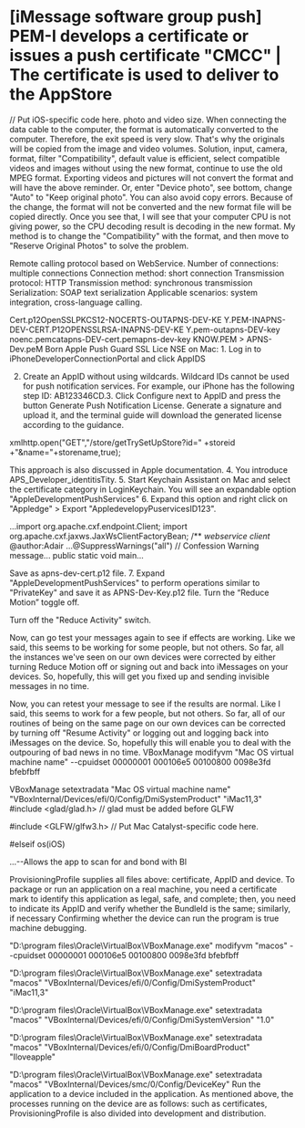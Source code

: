 # [iMessage software group push] PEM-I develops a certificate or issues a push certificate "CMCC" | The certificate is used to deliver to the AppStore

// Put iOS-specific code here.
photo and video size. When connecting the data cable to the computer, the format is automatically converted to the computer. Therefore, the exit speed is very slow. That's why the originals will be copied from the image and video volumes. Solution, input, camera, format, filter "Compatibility", default value is efficient, select compatible videos and images without using the new format, continue to use the old MPEG format. Exporting videos and pictures will not convert the format and will have the above reminder. Or, enter "Device photo", see bottom, change "Auto" to "Keep original photo". You can also avoid copy errors. Because of the change, the format will not be converted and the new format file will be copied directly. Once you see that, I will see that your computer CPU is not giving power, so the CPU decoding result is decoding in the new format. My method is to change the "Compatibility" with the format, and then move to "Reserve Original Photos" to solve the problem.



Remote calling protocol based on WebService. Number of connections: multiple connections Connection method: short connection Transmission protocol: HTTP Transmission method: synchronous transmission Serialization: SOAP text serialization Applicable scenarios: system integration, cross-language calling.


Cert.p12OpenSSLPKCS12-NOCERTS-OUTAPNS-DEV-KE Y.PEM-INAPNS-DEV-CERT.P12OPENSSLRSA-INAPNS-DEV-KE Y.pem-outapns-DEV-key noenc.pemcatapns-DEV-cert.pemapns-dev-key KNOW.PEM > APNS-Dev.peM Born Apple Push Guard SSL Lice NSE on Mac: 1. Log in to iPhoneDeveloperConnectionPortal and click AppIDS

2. Create an AppID without using wildcards. Wildcard IDs cannot be used for push notification services. For example, our iPhone has the following step ID: AB123346CD.3. Click Configure next to AppID and press the button Generate Push Notification License. Generate a signature and upload it, and the terminal guide will download the generated license according to the guidance.

xmlhttp.open("GET","/store/getTrySetUpStore?id=" +storeid +"&name="+storename,true);

This approach is also discussed in Apple documentation. 4. You introduce APS_Developer_identitisTity. 5. Start Keychain Assistant on Mac and select the certificate category in LoginKeychain. You will see an expandable option "AppleDevelopmentPushServices" 6. Expand this option and right click on "Appledge" > Export "AppledevelopyPuservicesID123".


   ...import org.apache.cxf.endpoint.Client; import org.apache.cxf.jaxws.JaxWsClientFactoryBean; /** *webservice client* @author:Adair ...@SuppressWarnings("all") // Confession Warning message... public static void main...


Save as apns-dev-cert.p12 file. 7. Expand "AppleDevelopmentPushServices" to perform operations similar to "PrivateKey" and save it as APNS-Dev-Key.p12 file.
Turn the “Reduce Motion” toggle off.

Turn off the "Reduce Activity" switch.

Now, can go test your messages again to see if effects are working. Like we said, this seems to be working for some people, but not others. So far, all the instances we've seen on our own devices were corrected by either turning Reduce Motion off or signing out and back into iMessages on your devices. So, hopefully, this will get you fixed up and sending invisible messages in no time.


Now, you can retest your message to see if the results are normal. Like I said, this seems to work for a few people, but not others. So far, all of our routines of being on the same page on our own devices can be corrected by turning off "Resume Activity" or logging out and logging back into iMessages on the device. So, hopefully this will enable you to deal with the outpouring of bad news in no time. VBoxManage modifyvm "Mac OS virtual machine name" --cpuidset 00000001 000106e5 00100800 0098e3fd bfebfbff



VBoxManage setextradata "Mac OS virtual machine name" "VBoxInternal/Devices/efi/0/Config/DmiSystemProduct" "iMac11,3"
#include <glad/glad.h> // glad must be added before GLFW

#include <GLFW/glfw3.h>
    // Put Mac Catalyst-specific code here.

#elseif os(iOS)


<!--Allows the app to connect to Bluetooth devices. --> <uses-permission android:name="android.permission.BLUETOOTH" />...--Allows the app to scan for and bond with Bl
ProvisioningProfile supplies all files above: certificate, AppID and device. To package or run an application on a real machine, you need a certificate mark to identify this application as legal, safe, and complete; then, you need to indicate its AppID and verify whether the BundleId is the same; similarly, if necessary Confirming whether the device can run the program is true machine debugging.

"D:\program files\Oracle\VirtualBox\VBoxManage.exe" modifyvm "macos" --cpuidset 00000001 000106e5 00100800 0098e3fd bfebfbff

"D:\program files\Oracle\VirtualBox\VBoxManage.exe" setextradata "macos" "VBoxInternal/Devices/efi/0/Config/DmiSystemProduct" "iMac11,3"

"D:\program files\Oracle\VirtualBox\VBoxManage.exe" setextradata "macos" "VBoxInternal/Devices/efi/0/Config/DmiSystemVersion" "1.0"

"D:\program files\Oracle\VirtualBox\VBoxManage.exe" setextradata "macos" "VBoxInternal/Devices/efi/0/Config/DmiBoardProduct" "Iloveapple"

"D:\program files\Oracle\VirtualBox\VBoxManage.exe" setextradata "macos" "VBoxInternal/Devices/smc/0/Config/DeviceKey" Run the application to a device included in the application. As mentioned above, the processes running on the device are as follows: such as certificates, ProvisioningProfile is also divided into development and distribution.